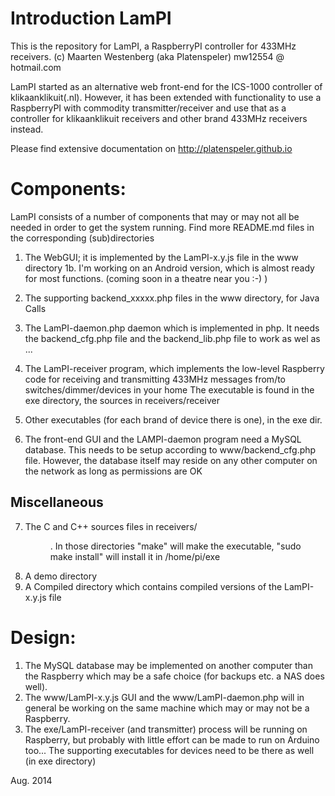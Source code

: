 Introduction LamPI
==================
This is the repository for LamPI, a RaspberryPI controller for 433MHz receivers.
(c) Maarten Westenberg (aka Platenspeler)
mw12554 @ hotmail.com

LamPI started as an alternative web front-end for the ICS-1000 controller of klikaanklikuit(.nl).
However, it has been extended with functionality to use a RaspberryPI with commodity transmitter/receiver and use that as a controller for klikaanklikuit receivers and other brand 433MHz receivers instead. 

Please find extensive documentation on http://platenspeler.github.io

Components:
===========
LamPI consists of a number of components that may or may not all be needed in order to get the  system running. Find more README.md files in the corresponding (sub)directories

1. The WebGUI; it is implemented by the LamPI-x.y.js file in the www directory
1b. I'm working on an Android version, which is almost ready for most functions.
	(coming soon in a theatre near you :-) )
2. The supporting backend_xxxxx.php  files in the www directory, for Java Calls

3. The LamPI-daemon.php daemon which is implemented in php. It needs the backend_cfg.php 
	file and the backend_lib.php file to work as wel as ...
4. The LamPI-receiver program, which implements the low-level Raspberry code for receiving
	and transmitting 433MHz messages from/to switches/dimmer/devices in your home
	The executable is found in the exe directory, the sources in receivers/receiver
5. Other executables (for each brand of device there is one), in the exe dir.
6. The front-end GUI and the LAMPI-daemon program need a MySQL database. This needs to 
	be setup according to www/backend_cfg.php file. However, the database itself may 
	reside on any other computer on the network as long as permissions are OK

Miscellaneous
-------------
7. The C and C++ sources files in receivers/<dir>. In those directories "make" will make the
	executable, "sudo make install" will install it in /home/pi/exe
8. A demo directory
9. A Compiled directory which contains compiled versions of the LamPI-x.y.js file 

Design:
=======
1. The MySQL database may be implemented on another computer than the Raspberry which 
	may be a safe choice (for backups etc. a NAS does well).
2. The www/LamPI-x.y.js GUI and the www/LamPI-daemon.php will in general be working on the 
	same machine which may or may not be a Raspberry.
3. The exe/LamPI-receiver (and transmitter) process will be running on Raspberry, but 
	probably with little effort can be made to run on Arduino too... 
	The supporting executables for 	devices need to be there as well (in exe directory)

Aug. 2014
